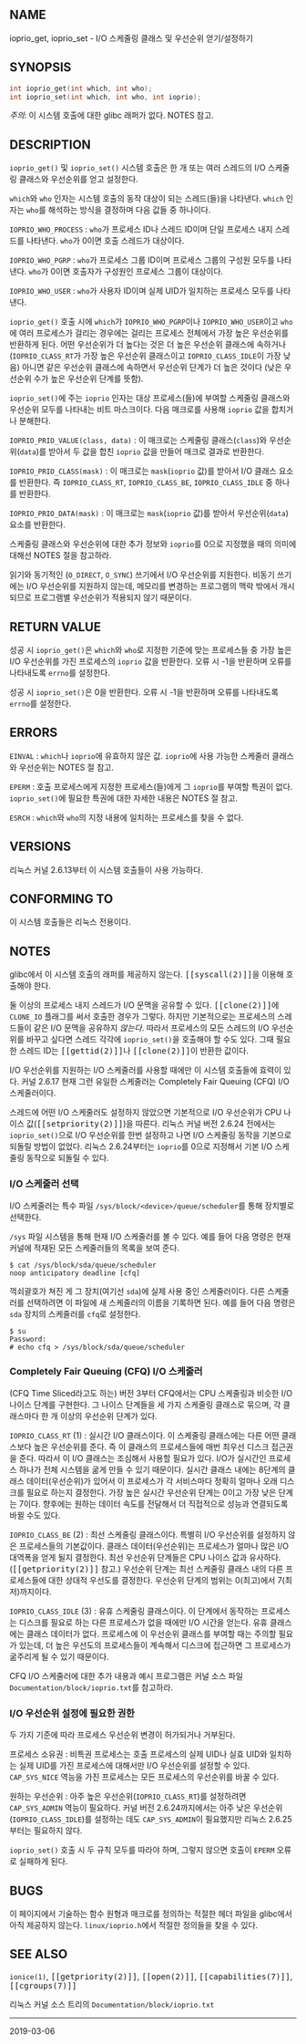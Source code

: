 ## NAME

ioprio_get, ioprio_set - I/O 스케줄링 클래스 및 우선순위 얻기/설정하기

## SYNOPSIS

```c
int ioprio_get(int which, int who);
int ioprio_set(int which, int who, int ioprio);
```

*주의*: 이 시스템 호출에 대한 glibc 래퍼가 없다. NOTES 참고.

## DESCRIPTION

`ioprio_get()` 및 `ioprio_set()` 시스템 호출은 한 개 또는 여러 스레드의 I/O 스케줄링 클래스와 우선순위를 얻고 설정한다.

`which`와 `who` 인자는 시스템 호출의 동작 대상이 되는 스레드(들)을 나타낸다. `which` 인자는 `who`를 해석하는 방식을 결정하며 다음 값들 중 하나이다.

`IOPRIO_WHO_PROCESS`
:   `who`가 프로세스 ID나 스레드 ID이며 단일 프로세스 내지 스레드를 나타낸다. `who`가 0이면 호출 스레드가 대상이다.

`IOPRIO_WHO_PGRP`
:   `who`가 프로세스 그룹 ID이며 프로세스 그룹의 구성원 모두를 나타낸다. `who`가 0이면 호출자가 구성원인 프로세스 그룹이 대상이다.

`IOPRIO_WHO_USER`
:   `who`가 사용자 ID이며 실제 UID가 일치하는 프로세스 모두를 나타낸다.

`ioprio_get()` 호출 시에 `which`가 `IOPRIO_WHO_PGRP`이나 `IOPRIO_WHO_USER`이고 `who`에 여러 프로세스가 걸리는 경우에는 걸리는 프로세스 전체에서 가장 높은 우선순위를 반환하게 된다. 어떤 우선순위가 더 높다는 것은 더 높은 우선순위 클래스에 속하거나 (`IOPRIO_CLASS_RT`가 가장 높은 우선순위 클래스이고 `IOPRIO_CLASS_IDLE`이 가장 낮음) 아니면 같은 우선순위 클래스에 속하면서 우선순위 단계가 더 높은 것이다 (낮은 우선순위 수가 높은 우선순위 단계를 뜻함).

`ioprio_set()`에 주는 `ioprio` 인자는 대상 프로세스(들)에 부여할 스케줄링 클래스와 우선순위 모두를 나타내는 비트 마스크이다. 다음 매크로를 사용해 `ioprio` 값을 합치거나 분해한다.

`IOPRIO_PRIO_VALUE(class, data)`
:   이 매크로는 스케줄링 클래스(`class`)와 우선순위(`data`)를 받아서 두 값을 합친 `ioprio` 값을 만들어 매크로 결과로 반환한다.

`IOPRIO_PRIO_CLASS(mask)`
:   이 매크로는 `mask`(`ioprio` 값)를 받아서 I/O 클래스 요소를 반환한다. 즉 `IOPRIO_CLASS_RT`, `IOPRIO_CLASS_BE`, `IOPRIO_CLASS_IDLE` 중 하나를 반환한다.

`IOPRIO_PRIO_DATA(mask)`
:   이 매크로는 `mask`(`ioprio` 값)를 받아서 우선순위(`data`) 요소를 반환한다.

스케줄링 클래스와 우선순위에 대한 추가 정보와 `ioprio`를 0으로 지정했을 때의 의미에 대해선 NOTES 절을 참고하라.

읽기와 동기적인 (`O_DIRECT`, `O_SYNC`) 쓰기에서 I/O 우선순위를 지원한다. 비동기 쓰기에는 I/O 우선순위를 지원하지 않는데, 메모리를 변경하는 프로그램의 맥락 밖에서 개시되므로 프로그램별 우선순위가 적용되지 않기 때문이다.

## RETURN VALUE

성공 시 `ioprio_get()`은 `which`와 `who`로 지정한 기준에 맞는 프로세스들 중 가장 높은 I/O 우선순위를 가진 프로세스의 `ioprio` 값을 반환한다. 오류 시 -1을 반환하며 오류를 나타내도록 `errno`를 설정한다.

성공 시 `ioprio_set()`은 0을 반환한다. 오류 시 -1을 반환하며 오류를 나타내도록 `errno`를 설정한다.

## ERRORS

`EINVAL`
:   `which`나 `ioprio`에 유효하지 않은 값. `ioprio`에 사용 가능한 스케줄러 클래스와 우선순위는 NOTES 절 참고.

`EPERM`
:   호출 프로세스에게 지정한 프로세스(들)에게 그 `ioprio`를 부여할 특권이 없다. `ioprio_set()`에 필요한 특권에 대한 자세한 내용은 NOTES 절 참고.

`ESRCH`
:   `which`와 `who`의 지정 내용에 일치하는 프로세스를 찾을 수 없다.

## VERSIONS

리눅스 커널 2.6.13부터 이 시스템 호출들이 사용 가능하다.

## CONFORMING TO

이 시스템 호출들은 리눅스 전용이다.

## NOTES

glibc에서 이 시스템 호출의 래퍼를 제공하지 않는다. <tt>[[syscall(2)]]</tt>을 이용해 호출해야 한다.

둘 이상의 프로세스 내지 스레드가 I/O 문맥을 공유할 수 있다. <tt>[[clone(2)]]</tt>에 `CLONE_IO` 플래그를 써서 호출한 경우가 그렇다. 하지만 기본적으로는 프로세스의 스레드들이 같은 I/O 문맥을 공유하지 *않는다*. 따라서 프로세스의 모든 스레드의 I/O 우선순위를 바꾸고 싶다면 스레드 각각에 `ioprio_set()`을 호출해야 할 수도 있다. 그때 필요한 스레드 ID는 <tt>[[gettid(2)]]</tt>나 <tt>[[clone(2)]]</tt>이 반환한 값이다.

I/O 우선순위를 지원하는 I/O 스케줄러를 사용할 때에만 이 시스템 호출들에 효력이 있다. 커널 2.6.17 현재 그런 유일한 스케줄러는 Completely Fair Queuing (CFQ) I/O 스케줄러이다.

스레드에 어떤 I/O 스케줄러도 설정하지 않았으면 기본적으로 I/O 우선순위가 CPU 나이스 값(<tt>[[setpriority(2)]]</tt>)을 따른다. 리눅스 커널 버전 2.6.24 전에서는 `ioprio_set()`으로 I/O 우선순위를 한번 설정하고 나면 I/O 스케줄링 동작을 기본으로 되돌릴 방법이 없었다. 리눅스 2.6.24부터는 `ioprio`를 0으로 지정해서 기본 I/O 스케줄링 동작으로 되돌릴 수 있다.

### I/O 스케줄러 선택

I/O 스케줄러는 특수 파일 `/sys/block/<device>/queue/scheduler`를 통해 장치별로 선택한다.

`/sys` 파일 시스템을 통해 현재 I/O 스케줄러를 볼 수 있다. 예를 들어 다음 명령은 현재 커널에 적재된 모든 스케줄러들의 목록을 보여 준다.

```text
$ cat /sys/block/sda/queue/scheduler
noop anticipatory deadline [cfq]
```

꺽쇠괄호가 쳐진 게 그 장치(여기선 `sda`)에 실제 사용 중인 스케줄러이다. 다른 스케줄러를 선택하려면 이 파일에 새 스케줄러의 이름을 기록하면 된다. 예를 들어 다음 명령은 `sda` 장치의 스케줄러를 `cfq`로 설정한다.

```text
$ su
Password:
# echo cfq > /sys/block/sda/queue/scheduler
```

### Completely Fair Queuing (CFQ) I/O 스케줄러

(CFQ Time Sliced라고도 하는) 버전 3부터 CFQ에서는 CPU 스케줄링과 비슷한 I/O 나이스 단계를 구현한다. 그 나이스 단계들을 세 가지 스케줄링 클래스로 묶으며, 각 클래스마다 한 개 이상의 우선순위 단계가 있다.

`IOPRIO_CLASS_RT` (1)
:   실시간 I/O 클래스이다. 이 스케줄링 클래스에는 다른 어떤 클래스보다 높은 우선순위를 준다. 즉 이 클래스의 프로세스들에 매번 최우선 디스크 접근권을 준다. 따라서 이 I/O 클래스는 조심해서 사용할 필요가 있다. I/O가 실시간인 프로세스 하나가 전체 시스템을 굶게 만들 수 있기 때문이다. 실시간 클래스 내에는 8단계의 클래스 데이터(우선순위)가 있어서 이 프로세스가 각 서비스마다 정확히 얼마나 오래 디스크를 필요로 하는지 결정한다. 가장 높은 실시간 우선순위 단계는 0이고 가장 낮은 단계는 7이다. 향후에는 원하는 데이터 속도를 전달해서 더 직접적으로 성능과 연결되도록 바뀔 수도 있다.

`IOPRIO_CLASS_BE` (2)
:   최선 스케줄링 클래스이다. 특별히 I/O 우선순위를 설정하지 않은 프로세스들의 기본값이다. 클래스 데이터(우선순위)는 프로세스가 얼마나 많은 I/O 대역폭을 얻게 될지 결정한다. 최선 우선순위 단계들은 CPU 나이스 값과 유사하다. (<tt>[[getpriority(2)]]</tt> 참고.) 우선순위 단계는 최선 스케줄링 클래스 내의 다른 프로세스들에 대한 상대적 우선도를 결정한다. 우선순위 단계의 범위는 0(최고)에서 7(최저)까지이다.

`IOPRIO_CLASS_IDLE` (3)
:   유휴 스케줄링 클래스이다. 이 단계에서 동작하는 프로세스는 디스크를 필요로 하는 다른 프로세스가 없을 때에만 I/O 시간을 얻는다. 유휴 클래스에는 클래스 데이터가 없다. 프로세스에 이 우선순위 클래스를 부여할 때는 주의할 필요가 있는데, 더 높은 우선도의 프로세스들이 계속해서 디스크에 접근하면 그 프로세스가 굶주리게 될 수 있기 때문이다.

CFQ I/O 스케줄러에 대한 추가 내용과 예시 프로그램은 커널 소스 파일 `Documentation/block/ioprio.txt`를 참고하라.

### I/O 우선순위 설정에 필요한 권한

두 가지 기준에 따라 프로세스 우선순위 변경이 허가되거나 거부된다.

프로세스 소유권
:   비특권 프로세스는 호출 프로세스의 실제 UID나 실효 UID와 일치하는 실제 UID를 가진 프로세스에 대해서만 I/O 우선순위를 설정할 수 있다. `CAP_SYS_NICE` 역능을 가진 프로세스는 모든 프로세스의 우선순위를 바꿀 수 있다.

원하는 우선순위
:   아주 높은 우선순위(`IOPRIO_CLASS_RT`)를 설정하려면 `CAP_SYS_ADMIN` 역능이 필요하다. 커널 버전 2.6.24까지에서는 아주 낮은 우선순위(`IOPRIO_CLASS_IDLE`)를 설정하는 데도 `CAP_SYS_ADMIN`이 필요했지만 리눅스 2.6.25부터는 필요하지 않다.

`ioprio_set()` 호출 시 두 규칙 모두를 따라야 하며, 그렇지 않으면 호출이 `EPERM` 오류로 실패하게 된다.

## BUGS

이 페이지에서 기술하는 함수 원형과 매크로를 정의하는 적절한 헤더 파일을 glibc에서 아직 제공하지 않는다. `linux/ioprio.h`에서 적절한 정의들을 찾을 수 있다.

## SEE ALSO

`ionice(1)`, <tt>[[getpriority(2)]]</tt>, <tt>[[open(2)]]</tt>, <tt>[[capabilities(7)]]</tt>, <tt>[[cgroups(7)]]</tt>

리눅스 커널 소스 트리의 `Documentation/block/ioprio.txt`

----

2019-03-06
